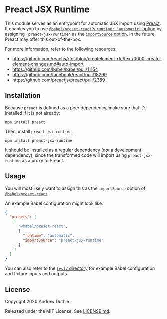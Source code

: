 # Preact JSX Runtime

This module serves as an entrypoint for automatic JSX import using [Preact](https://preactjs.com/). It enables you to use [`@babel/preset-react`'s `runtime: 'automatic'` option](https://babeljs.io/docs/en/next/babel-preset-react.html#both-runtimes) by assigning `'preact-jsx-runtime'` as the [`importSource` option](https://babeljs.io/docs/en/next/babel-preset-react.html#importsource). In the future, Preact may offer this out-of-the-box.

For more information, refer to the following resources:

- https://github.com/reactjs/rfcs/blob/createlement-rfc/text/0000-create-element-changes.md#auto-import
- https://github.com/babel/babel/pull/11154
- https://github.com/facebook/react/pull/18299
- https://github.com/preactjs/preact/pull/2389

## Installation

Because `preact` is defined as a peer dependency, make sure that it's installed if it is not already:

```
npm install preact
```

Then, install `preact-jsx-runtime`.

```
npm install preact-jsx-runtime
```

It should be installed as a regular dependency (_not_ a development dependency), since the transformed code will import using `preact-jsx-runtime` as a proxy to Preact.

## Usage

You will most likely want to assign this as the `importSource` option of [`@babel/preset-react`](https://babeljs.io/docs/en/next/babel-preset-react.html#importsource).

An example Babel configuration might look like:

```json
{
  "presets": [
    [
      "@babel/preset-react",
      {
        "runtime": "automatic",
        "importSource": "preact-jsx-runtime"
      }
    ]
  ]
}
```

You can also refer to the [`test/` directory](./test) for example Babel configuration and fixture inputs and outputs.

## License

Copyright 2020 Andrew Duthie

Released under the MIT License. See [LICENSE.md](./LICENSE.md).
